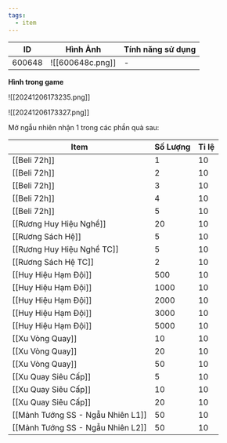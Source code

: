```yaml
---
tags:
  - item
---
```


| ID     | Hình Ảnh         | Tính năng sử dụng |
| ------ | ---------------- | ----------------- |
| 600648 | ![[600648c.png]] | -                 |
**Hình trong game**

![[20241206173235.png]]

![[20241206173327.png]]

Mở ngẫu nhiên nhận 1 trong các phần quà sau:

| Item                              | Số Lượng | Tỉ lệ |
| --------------------------------- | -------- | ----- |
| [[Beli 72h]]                      | 1        | 10    |
| [[Beli 72h]]                      | 2        | 10    |
| [[Beli 72h]]                      | 3        | 10    |
| [[Beli 72h]]                      | 4        | 10    |
| [[Beli 72h]]                      | 5        | 10    |
| [[Rương Huy Hiệu Nghề]]           | 20       | 10    |
| [[Rương Sách Hệ]]                 | 5        | 10    |
| [[Rương Huy Hiệu Nghề TC]]        | 5        | 10    |
| [[Rương Sách Hệ TC]]              | 2        | 10    |
| [[Huy Hiệu Hạm Đội]]              | 500      | 10    |
| [[Huy Hiệu Hạm Đội]]              | 1000     | 10    |
| [[Huy Hiệu Hạm Đội]]              | 2000     | 10    |
| [[Huy Hiệu Hạm Đội]]              | 3000     | 10    |
| [[Huy Hiệu Hạm Đội]]              | 5000     | 10    |
| [[Xu Vòng Quay]]                  | 10       | 10    |
| [[Xu Vòng Quay]]                  | 20       | 10    |
| [[Xu Vòng Quay]]                  | 50       | 10    |
| [[Xu Quay Siêu Cấp]]              | 5        | 10    |
| [[Xu Quay Siêu Cấp]]              | 10       | 10    |
| [[Xu Quay Siêu Cấp]]              | 20       | 10    |
| [[Mảnh Tướng SS - Ngẫu Nhiên L1]] | 50       | 10    |
| [[Mảnh Tướng SS - Ngẫu Nhiên L2]] | 50       | 10    |

